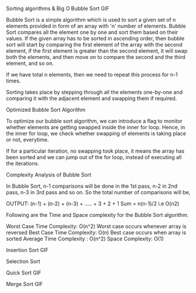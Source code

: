 Sorting algorithms & Big O
Bubble Sort
GIF


Bubble Sort is a simple algorithm which is used to sort a given set of n elements provided in form of an array with 'n' number of elements. Bubble Sort compares all the element one by one and sort them based on their values.
If the given array has to be sorted in ascending order, then bubble sort will start by comparing the first element of the array with the second element, if the first element is greater than the second element, it will swap both the elements, and then move on to compare the second and the third element, and so on.

If we have total n elements, then we need to repeat this process for n-1 times.

Sorting takes place by stepping through all the elements one-by-one and comparing it with the adjacent element and swapping them if required.


Optimized Bubble Sort Algorithm

To optimize our bubble sort algorithm, we can introduce a flag to monitor whether elements are getting swapped inside the inner for loop. Hence, in the inner for loop, we check whether swapping of elements is taking place or not, everytime.

If for a particular iteration, no swapping took place, it means the array has been sorted and we can jump out of the for loop, instead of executing all the iterations.

Complexity Analysis of Bubble Sort

In Bubble Sort, n-1 comparisons will be done in the 1st pass, n-2 in 2nd pass, n-3 in 3rd pass and so on. So the total number of comparisons will be,


OUTPUT:
(n-1) + (n-2) + (n-3) + ..... + 3 + 2 + 1 Sum = n(n-1)/2 i.e O(n2)


Following are the Time and Space complexity for the Bubble Sort algorithm.

Worst Case Time Complexity: O(n^2) Worst case occurs whenever array is reversed
Best Case Time Complexity: O(n) Best case occurs when array is sorted
Average Time Complexity : O(n^2)
Space Complexity: O(1)

Insertion Sort
GIF


Selection Sort



Quick Sort
GIF


Merge Sort
GIF


